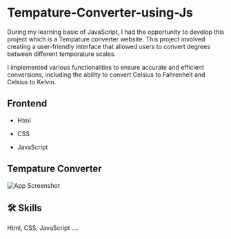 
# Tempature-Converter-using-Js


During my learning basic of JavaScript, I had the opportunity to develop this project which is a Tempature converter website. This project involved creating a user-friendly interface that allowed users to convert degrees between different temperature scales.

I implemented various functionalities to ensure accurate and efficient conversions, including the ability to convert Celsius to Fahrenheit and Celsius to Kelvin.





## Frontend

- Html

- CSS

- JavaScript















## Tempature Converter

![App Screenshot](https://github.com/devgeek2700/BharatIternship-Projects/blob/master/TempatureConverter/temp_output.png?raw=true)


## 🛠 Skills
Html, CSS, JavaScript ....

